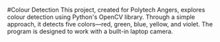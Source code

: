 #Colour Detection
This project, created for Polytech Angers, explores colour detection using Python's OpenCV library. Through a simple approach, it detects five colors—red, green, blue, yellow, and violet. The program is designed to work with a built-in laptop camera.
